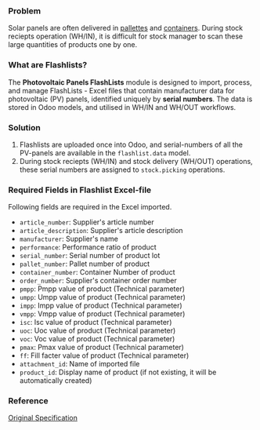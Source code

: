 ### Problem

Solar panels are often delivered in [pallettes](https://jcsolarpanels.co.za/wp-content/uploads/2020/07/340W-Solar-Panel-Pallet-JA-Solar-Products.jpg) and [containers](https://hackaday.com/wp-content/uploads/2021/03/dry-storage.jpg). During stock reciepts operation (WH/IN), it is difficult for stock manager to scan these large quantities of products one by one.

### What are Flashlists?

The **Photovoltaic Panels FlashLists** module is designed to import, process, and manage FlashLists - Excel files that contain manufacturer data for photovoltaic (PV) panels, identified uniquely by **serial numbers**. The data is stored in Odoo models, and utilised in WH/IN and WH/OUT workflows.

### Solution

1. Flashlists are uploaded once into Odoo, and serial-numbers of all the PV-panels are available in the `flashlist.data` model.
2. During stock reciepts (WH/IN) and stock delivery (WH/OUT) operations, these serial numbers are assigned to `stock.picking` operations.

### Required Fields in Flashlist Excel-file

Following fields are required in the Excel imported.

- `article_number`: Supplier's article number
- `article_description`: Supplier's article description
- `manufacturer`: Supplier's name 
- `performance`: Performance ratio of product 
- `serial_number`: Serial number of product lot
- `pallet_number`: Pallet number of product
- `container_number`: Container Number of product
- `order_number`: Supplier's container order number 
- `pmpp`: Pmpp value of product (Technical parameter)
- `umpp`: Umpp value of product (Technical parameter)
- `impp`: Impp value of product (Technical parameter)
- `vmpp`: Vmpp value of product (Technical parameter)
- `isc`: Isc value of product (Technical parameter)
- `uoc`: Uoc value of product (Technical parameter)
- `voc`: Voc value of product (Technical parameter)
- `pmax`: Pmax value of product (Technical parameter)
- `ff`: Fill facter value of product (Technical parameter)
- `attachment_id`: Name of imported file
- `product_id`: Display name of product (if not existing, it will be automatically created)

### Reference

[Original Specification](https://github.com/euroblaze/flashlist/blob/main/spec.md)
